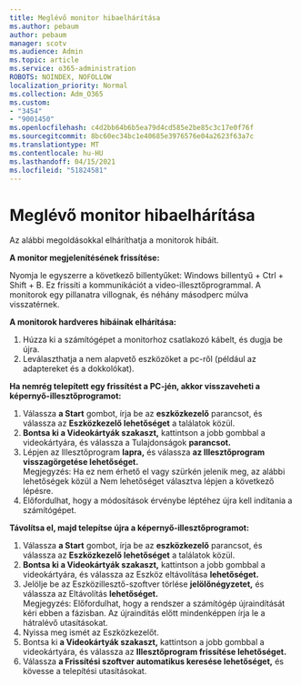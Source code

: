 ```yaml
---
title: Meglévő monitor hibaelhárítása
ms.author: pebaum
author: pebaum
manager: scotv
ms.audience: Admin
ms.topic: article
ms.service: o365-administration
ROBOTS: NOINDEX, NOFOLLOW
localization_priority: Normal
ms.collection: Adm_O365
ms.custom:
- "3454"
- "9001450"
ms.openlocfilehash: c4d2bb64b6b5ea79d4cd585e2be85c3c17e0f76f
ms.sourcegitcommit: 8bc60ec34bc1e40685e3976576e04a2623f63a7c
ms.translationtype: MT
ms.contentlocale: hu-HU
ms.lasthandoff: 04/15/2021
ms.locfileid: "51824581"
---
```

# <a name="troubleshoot-an-existing-monitor"></a>Meglévő monitor hibaelhárítása

Az alábbi megoldásokkal elháríthatja a monitorok hibáit. 

**A monitor megjelenítésének frissítése:**

Nyomja le egyszerre a következő billentyűket: Windows billentyű + Ctrl + Shift + B. Ez frissíti a kommunikációt a video-illesztőprogrammal. A monitorok egy pillanatra villognak, és néhány másodperc múlva visszatérnek.

**A monitorok hardveres hibáinak elhárítása:**

1. Húzza ki a számítógépet a monitorhoz csatlakozó kábelt, és dugja be újra.
2. Leválaszthatja a nem alapvető eszközöket a pc-ről (például az adaptereket és a dokkolókat).

**Ha nemrég telepített egy frissítést a PC-jén, akkor visszaveheti a képernyő-illesztőprogramot:**

1. Válassza **a Start** gombot, írja be az **eszközkezelő** parancsot, és válassza az **Eszközkezelő lehetőséget** a találatok közül.
2. **Bontsa ki a Videokártyák szakaszt,** kattintson a jobb gombbal a videokártyára, és válassza a Tulajdonságok **parancsot.**
3. Lépjen az Illesztőprogram **lapra,** és válassza **az Illesztőprogram visszagörgetése lehetőséget.** <br>
Megjegyzés: Ha ez nem érhető el vagy  szürkén jelenik meg, az alábbi lehetőségek közül a Nem lehetőséget választva lépjen a következő lépésre.
4. Előfordulhat, hogy a módosítások érvénybe léptéhez újra kell indítania a számítógépet.

**Távolítsa el, majd telepítse újra a képernyő-illesztőprogramot:**

1. Válassza **a Start** gombot, írja be az **eszközkezelő** parancsot, és válassza az **Eszközkezelő lehetőséget** a találatok közül.
2. **Bontsa ki a Videokártyák szakaszt,** kattintson a jobb gombbal a videokártyára, és válassza az Eszköz eltávolítása **lehetőséget.** 
3. Jelölje be az Eszközillesztő-szoftver törlése **jelölőnégyzetet,** és válassza az Eltávolítás **lehetőséget.**<br>
Megjegyzés: Előfordulhat, hogy a rendszer a számítógép újraindítását kéri ebben a fázisban. Az újraindítás előtt mindenképpen írja le a hátralévő utasításokat.
4. Nyissa meg ismét az Eszközkezelőt.
5. Bontsa ki **a Videokártyák szakaszt,** kattintson a jobb gombbal a videokártyára, és válassza az **Illesztőprogram frissítése lehetőséget.**
6. Válassza **a Frissítési szoftver automatikus keresése lehetőséget,** és kövesse a telepítési utasításokat.